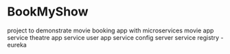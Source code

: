 # BookMyShow
project to demonstrate movie booking app with microservices
movie app service
theatre app service
user app service
config server
service registry - eureka
